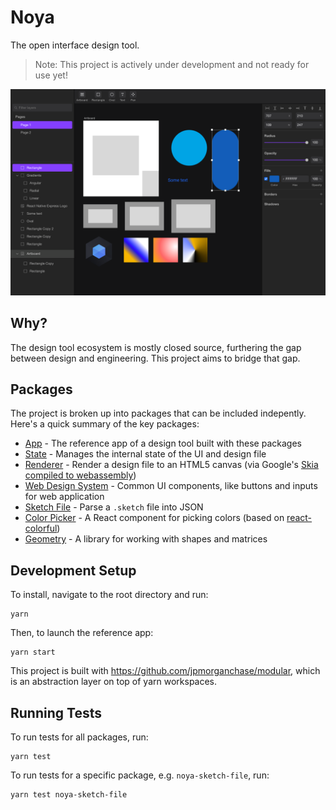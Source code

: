 # Noya

The open interface design tool.

> Note: This project is actively under development and not ready for use yet!

![Noya app screenshot](/docs/assets/noya-screenshot.png)

## Why?

The design tool ecosystem is mostly closed source, furthering the gap between
design and engineering. This project aims to bridge that gap.

## Packages

The project is broken up into packages that can be included indepently. Here's a
quick summary of the key packages:

- [App](/packages/app) - The reference app of a design tool built with these
  packages
- [State](/packages/noya-state) - Manages the internal state of the UI and
  design file
- [Renderer](/packages/noya-renderer) - Render a design file to an HTML5 canvas
  (via Google's
  [Skia compiled to webassembly](https://www.npmjs.com/package/canvaskit-wasm))
- [Web Design System](/packages/noya-web-designsystem) - Common UI components,
  like buttons and inputs for web application
- [Sketch File](/packages/noya-sketch-file) - Parse a `.sketch` file into JSON
- [Color Picker](/packages/noya-colorpicker) - A React component for picking
  colors (based on [react-colorful](https://github.com/omgovich/react-colorful))
- [Geometry](/packages/noya-geometry) - A library for working with shapes and
  matrices

## Development Setup

To install, navigate to the root directory and run:

```
yarn
```

Then, to launch the reference app:

```
yarn start
```

This project is built with https://github.com/jpmorganchase/modular, which is an
abstraction layer on top of yarn workspaces.

## Running Tests

To run tests for all packages, run:

```
yarn test
```

To run tests for a specific package, e.g. `noya-sketch-file`, run:

```
yarn test noya-sketch-file
```

